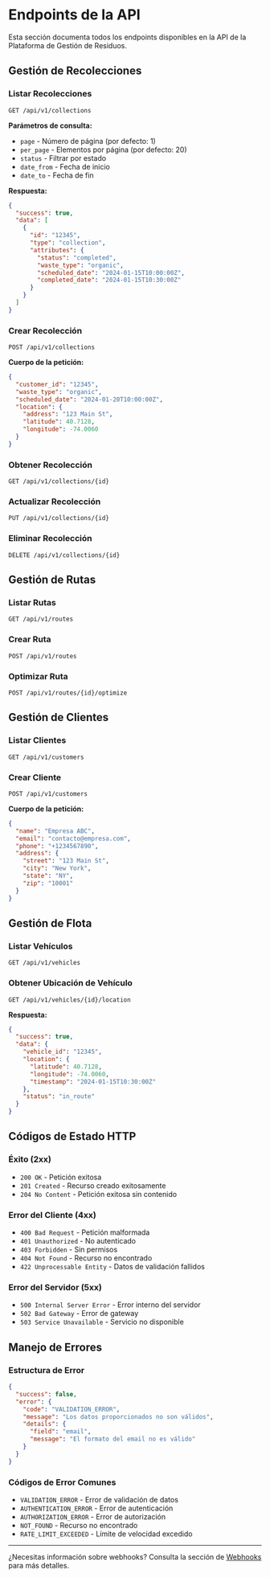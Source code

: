 # Endpoints de la API

Esta sección documenta todos los endpoints disponibles en la API de la Plataforma de Gestión de Residuos.

## Gestión de Recolecciones

### Listar Recolecciones
```http
GET /api/v1/collections
```

**Parámetros de consulta:**
- `page` - Número de página (por defecto: 1)
- `per_page` - Elementos por página (por defecto: 20)
- `status` - Filtrar por estado
- `date_from` - Fecha de inicio
- `date_to` - Fecha de fin

**Respuesta:**
```json
{
  "success": true,
  "data": [
    {
      "id": "12345",
      "type": "collection",
      "attributes": {
        "status": "completed",
        "waste_type": "organic",
        "scheduled_date": "2024-01-15T10:00:00Z",
        "completed_date": "2024-01-15T10:30:00Z"
      }
    }
  ]
}
```

### Crear Recolección
```http
POST /api/v1/collections
```

**Cuerpo de la petición:**
```json
{
  "customer_id": "12345",
  "waste_type": "organic",
  "scheduled_date": "2024-01-20T10:00:00Z",
  "location": {
    "address": "123 Main St",
    "latitude": 40.7128,
    "longitude": -74.0060
  }
}
```

### Obtener Recolección
```http
GET /api/v1/collections/{id}
```

### Actualizar Recolección
```http
PUT /api/v1/collections/{id}
```

### Eliminar Recolección
```http
DELETE /api/v1/collections/{id}
```

## Gestión de Rutas

### Listar Rutas
```http
GET /api/v1/routes
```

### Crear Ruta
```http
POST /api/v1/routes
```

### Optimizar Ruta
```http
POST /api/v1/routes/{id}/optimize
```

## Gestión de Clientes

### Listar Clientes
```http
GET /api/v1/customers
```

### Crear Cliente
```http
POST /api/v1/customers
```

**Cuerpo de la petición:**
```json
{
  "name": "Empresa ABC",
  "email": "contacto@empresa.com",
  "phone": "+1234567890",
  "address": {
    "street": "123 Main St",
    "city": "New York",
    "state": "NY",
    "zip": "10001"
  }
}
```

## Gestión de Flota

### Listar Vehículos
```http
GET /api/v1/vehicles
```

### Obtener Ubicación de Vehículo
```http
GET /api/v1/vehicles/{id}/location
```

**Respuesta:**
```json
{
  "success": true,
  "data": {
    "vehicle_id": "12345",
    "location": {
      "latitude": 40.7128,
      "longitude": -74.0060,
      "timestamp": "2024-01-15T10:30:00Z"
    },
    "status": "in_route"
  }
}
```

## Códigos de Estado HTTP

### Éxito (2xx)
- `200 OK` - Petición exitosa
- `201 Created` - Recurso creado exitosamente
- `204 No Content` - Petición exitosa sin contenido

### Error del Cliente (4xx)
- `400 Bad Request` - Petición malformada
- `401 Unauthorized` - No autenticado
- `403 Forbidden` - Sin permisos
- `404 Not Found` - Recurso no encontrado
- `422 Unprocessable Entity` - Datos de validación fallidos

### Error del Servidor (5xx)
- `500 Internal Server Error` - Error interno del servidor
- `502 Bad Gateway` - Error de gateway
- `503 Service Unavailable` - Servicio no disponible

## Manejo de Errores

### Estructura de Error
```json
{
  "success": false,
  "error": {
    "code": "VALIDATION_ERROR",
    "message": "Los datos proporcionados no son válidos",
    "details": {
      "field": "email",
      "message": "El formato del email no es válido"
    }
  }
}
```

### Códigos de Error Comunes
- `VALIDATION_ERROR` - Error de validación de datos
- `AUTHENTICATION_ERROR` - Error de autenticación
- `AUTHORIZATION_ERROR` - Error de autorización
- `NOT_FOUND` - Recurso no encontrado
- `RATE_LIMIT_EXCEEDED` - Límite de velocidad excedido

---

¿Necesitas información sobre webhooks? Consulta la sección de [Webhooks](/docs/api/webhooks) para más detalles.
